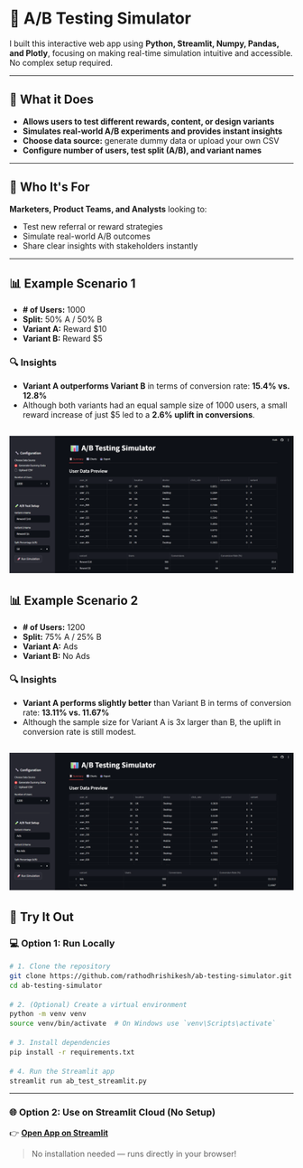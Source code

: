 # 🧪 A/B Testing Simulator

I built this interactive web app using **Python, Streamlit, Numpy, Pandas, and Plotly**, focusing on making real-time simulation intuitive and accessible. No complex setup required.

---

## 🔧 What it Does

* **Allows users to test different rewards, content, or design variants**
* **Simulates real-world A/B experiments and provides instant insights**
* **Choose data source:** generate dummy data or upload your own CSV
* **Configure number of users, test split (A/B), and variant names**

---

## 🎯 Who It's For

**Marketers, Product Teams, and Analysts** looking to:

* Test new referral or reward strategies
* Simulate real-world A/B outcomes
* Share clear insights with stakeholders instantly

---

## 📊 Example Scenario 1

* **# of Users:** 1000
* **Split:** 50% A / 50% B
* **Variant A:** Reward \$10
* **Variant B:** Reward \$5

### 🔍 Insights

* **Variant A outperforms Variant B** in terms of conversion rate: **15.4% vs. 12.8%**
* Although both variants had an equal sample size of 1000 users, a small reward increase of just \$5 led to a **2.6% uplift in conversions**.

![Output Scenario 1](./assets/Output%20Scenario%201.png)
---

## 📊 Example Scenario 2

* **# of Users:** 1200
* **Split:** 75% A / 25% B
* **Variant A:** Ads
* **Variant B:** No Ads

### 🔍 Insights

* **Variant A performs slightly better** than Variant B in terms of conversion rate: **13.11% vs. 11.67%**
* Although the sample size for Variant A is 3x larger than B, the uplift in conversion rate is still modest.

![Output Scenario 2](./assets/Output%20Scenario%202.png)
---

## 🚀 Try It Out

### 💻 Option 1: Run Locally

```bash
# 1. Clone the repository
git clone https://github.com/rathodhrishikesh/ab-testing-simulator.git
cd ab-testing-simulator

# 2. (Optional) Create a virtual environment
python -m venv venv
source venv/bin/activate  # On Windows use `venv\Scripts\activate`

# 3. Install dependencies
pip install -r requirements.txt

# 4. Run the Streamlit app
streamlit run ab_test_streamlit.py
```

---

### 🌐 Option 2: Use on Streamlit Cloud (No Setup)

👉 **[Open App on Streamlit](https://ab-testing-simulator.streamlit.app/)**

> No installation needed — runs directly in your browser!


